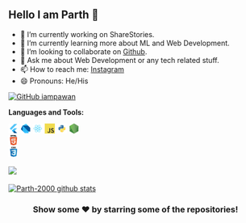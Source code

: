 ## Hello I am  Parth 👋


- 🔭 I’m currently working on ShareStories.
- 🌱 I’m currently learning more about ML and Web Development.
- 👯 I’m looking to collaborate on [Github](https://github.com/Parth-2000).
- 💬 Ask me about Web Development or any tech related stuff.
- 📫 How to reach me: [Instagram ](https://www.instagram.com/p_a_r_t_h_2809/) 
- 😄 Pronouns: He/His

[![GitHub iampawan](https://img.shields.io/github/followers/Parth-2000?label=follow&style=social)](https://github.com/Parth-2000)



**Languages and Tools:**  

<code><img height="20" src="https://raw.githubusercontent.com/github/explore/80688e429a7d4ef2fca1e82350fe8e3517d3494d/topics/flutter/flutter.png"></code>
<code><img height="20" src="https://raw.githubusercontent.com/github/explore/80688e429a7d4ef2fca1e82350fe8e3517d3494d/topics/dart/dart.png"></code>
<code><img height="20" src="https://raw.githubusercontent.com/github/explore/80688e429a7d4ef2fca1e82350fe8e3517d3494d/topics/react/react.png"></code>
<code><img height="20" src="https://raw.githubusercontent.com/github/explore/80688e429a7d4ef2fca1e82350fe8e3517d3494d/topics/javascript/javascript.png"></code>
<code><img height="20" src="https://raw.githubusercontent.com/github/explore/80688e429a7d4ef2fca1e82350fe8e3517d3494d/topics/python/python.png"></code>
<code><img height="20" src="https://raw.githubusercontent.com/github/explore/80688e429a7d4ef2fca1e82350fe8e3517d3494d/topics/nodejs/nodejs.png"></code>    
<code><img height="20" src="https://raw.githubusercontent.com/github/explore/80688e429a7d4ef2fca1e82350fe8e3517d3494d/topics/html/html.png"></code>   
<code><img height="20" src="https://raw.githubusercontent.com/github/explore/80688e429a7d4ef2fca1e82350fe8e3517d3494d/topics/css/css.png"></code>  


<a href="https://github.com/Parth-2000">
  <img align="center" src="https://github-readme-stats.vercel.app/api/top-langs/?username=Parth-2000&theme=dark&hide_langs_below=1" />
</a>
<br />
<br />
<a href="https://github.com/Parth-2000">
 <img align="center" src="https://github-readme-stats.vercel.app/api?username=Parth-2000&show_icons=true&theme=dark&line_height=27" alt="Parth-2000 github stats"/>
</a>



<div align="center">

### Show some ❤️ by starring some of the repositories!

</div>

<!--
**Parth-2000/Parth-2000** is a ✨ _special_ ✨ repository because its `README.md` (this file) appears on your GitHub profile.

Here are some ideas to get you started:

- 🔭 I’m currently working on ...
- 🌱 I’m currently learning ...
- 👯 I’m looking to collaborate on ...
- 🤔 I’m looking for help with ...
- 💬 Ask me about ...
- 📫 How to reach me: ...
- 😄 Pronouns: ...
- ⚡ Fun fact: ...
-->
